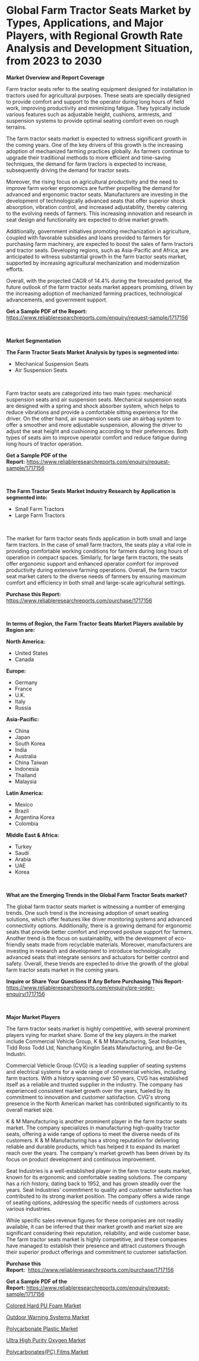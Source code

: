 <p><h1>Global Farm Tractor Seats Market by Types, Applications, and Major Players, with Regional Growth Rate Analysis and Development Situation, from 2023 to 2030</h1></p><p><strong>Market Overview and Report Coverage</strong></p>
<p><p>Farm tractor seats refer to the seating equipment designed for installation in tractors used for agricultural purposes. These seats are specially designed to provide comfort and support to the operator during long hours of field work, improving productivity and minimizing fatigue. They typically include various features such as adjustable height, cushions, armrests, and suspension systems to provide optimal seating comfort even on rough terrains.</p><p>The farm tractor seats market is expected to witness significant growth in the coming years. One of the key drivers of this growth is the increasing adoption of mechanized farming practices globally. As farmers continue to upgrade their traditional methods to more efficient and time-saving techniques, the demand for farm tractors is expected to increase, subsequently driving the demand for tractor seats.</p><p>Moreover, the rising focus on agricultural productivity and the need to improve farm worker ergonomics are further propelling the demand for advanced and ergonomic tractor seats. Manufacturers are investing in the development of technologically advanced seats that offer superior shock absorption, vibration control, and increased adjustability, thereby catering to the evolving needs of farmers. This increasing innovation and research in seat design and functionality are expected to drive market growth.</p><p>Additionally, government initiatives promoting mechanization in agriculture, coupled with favorable subsidies and loans provided to farmers for purchasing farm machinery, are expected to boost the sales of farm tractors and tractor seats. Developing regions, such as Asia-Pacific and Africa, are anticipated to witness substantial growth in the farm tractor seats market, supported by increasing agricultural mechanization and modernization efforts.</p><p>Overall, with the projected CAGR of 14.4% during the forecasted period, the future outlook of the farm tractor seats market appears promising, driven by the increasing adoption of mechanized farming practices, technological advancements, and government support.</p></p>
<p><strong>Get a Sample PDF of the Report:</strong> <a href="https://www.reliableresearchreports.com/enquiry/request-sample/1717156">https://www.reliableresearchreports.com/enquiry/request-sample/1717156</a></p>
<p>&nbsp;</p>
<p><strong>Market Segmentation</strong></p>
<p><strong>The Farm Tractor Seats Market Analysis by types is segmented into:</strong></p>
<p><ul><li>Mechanical Suspension Seats</li><li>Air Suspension Seats</li></ul></p>
<p>&nbsp;</p>
<p><p>Farm tractor seats are categorized into two main types: mechanical suspension seats and air suspension seats. Mechanical suspension seats are designed with a spring and shock absorber system, which helps to reduce vibrations and provide a comfortable sitting experience for the driver. On the other hand, air suspension seats use an airbag system to offer a smoother and more adjustable suspension, allowing the driver to adjust the seat height and cushioning according to their preferences. Both types of seats aim to improve operator comfort and reduce fatigue during long hours of tractor operation.</p></p>
<p><strong>Get a Sample PDF of the Report:</strong>&nbsp;<a href="https://www.reliableresearchreports.com/enquiry/request-sample/1717156">https://www.reliableresearchreports.com/enquiry/request-sample/1717156</a></p>
<p>&nbsp;</p>
<p><strong>The Farm Tractor Seats Market Industry Research by Application is segmented into:</strong></p>
<p><ul><li>Small Farm Tractors</li><li>Large Farm Tractors</li></ul></p>
<p>&nbsp;</p>
<p><p>The market for farm tractor seats finds application in both small and large farm tractors. In the case of small farm tractors, the seats play a vital role in providing comfortable working conditions for farmers during long hours of operation in compact spaces. Similarly, for large farm tractors, the seats offer ergonomic support and enhanced operator comfort for improved productivity during extensive farming operations. Overall, the farm tractor seat market caters to the diverse needs of farmers by ensuring maximum comfort and efficiency in both small and large-scale agricultural settings.</p></p>
<p><strong>Purchase this Report:</strong>&nbsp; <a href="https://www.reliableresearchreports.com/purchase/1717156">https://www.reliableresearchreports.com/purchase/1717156</a></p>
<p>&nbsp;</p>
<p><strong>In terms of Region, the Farm Tractor Seats Market Players available by Region are:</strong></p>
<p>
    <p> <strong> North America: </strong>
        <ul>
            <li>United States</li>
            <li>Canada</li>
        </ul>
        </p> 
    <p> <strong> Europe: </strong>
        <ul>
            <li>Germany</li>
            <li>France</li>
            <li>U.K.</li>
            <li>Italy</li>
            <li>Russia</li>
        </ul>
        </p> 
    <p> <strong> Asia-Pacific: </strong>
        <ul>
            <li>China</li>
            <li>Japan</li>
            <li>South Korea</li>
            <li>India</li>
            <li>Australia</li>
            <li>China Taiwan</li>
            <li>Indonesia</li>
            <li>Thailand</li>
            <li>Malaysia</li>
        </ul>
        </p> 
    <p> <strong> Latin America: </strong>
        <ul>
            <li>Mexico</li>
            <li>Brazil</li>
            <li>Argentina Korea</li>
            <li>Colombia</li>
        </ul>
        </p> 
    <p> <strong> Middle East & Africa: </strong>
        <ul>
            <li>Turkey</li>
            <li>Saudi</li>
            <li>Arabia</li>
            <li>UAE</li>
            <li>Korea</li>
        </ul>
    </p>
    </p>
<p>&nbsp;</p>
<p><strong>What are the Emerging Trends in the Global Farm Tractor Seats market?</strong></p>
<p><p>The global farm tractor seats market is witnessing a number of emerging trends. One such trend is the increasing adoption of smart seating solutions, which offer features like driver monitoring systems and advanced connectivity options. Additionally, there is a growing demand for ergonomic seats that provide better comfort and improved posture support for farmers. Another trend is the focus on sustainability, with the development of eco-friendly seats made from recyclable materials. Moreover, manufacturers are investing in research and development to introduce technologically advanced seats that integrate sensors and actuators for better control and safety. Overall, these trends are expected to drive the growth of the global farm tractor seats market in the coming years.</p></p>
<p><strong>Inquire or Share Your Questions If Any Before Purchasing This Report</strong>- <a href="https://www.reliableresearchreports.com/enquiry/pre-order-enquiry/1717156">https://www.reliableresearchreports.com/enquiry/pre-order-enquiry/1717156</a></p>
<p>&nbsp;</p>
<p><strong>Major Market Players</strong></p>
<p><p>The farm tractor seats market is highly competitive, with several prominent players vying for market share. Some of the key players in the market include Commercial Vehicle Group, K & M Manufacturing, Seat Industries, Tidd Ross Todd Ltd, Nanchang Kinglin Seats Manufacturing, and Be-Ge Industri.</p><p>Commercial Vehicle Group (CVG) is a leading supplier of seating systems and electrical systems for a wide range of commercial vehicles, including farm tractors. With a history spanning over 50 years, CVG has established itself as a reliable and trusted supplier in the industry. The company has experienced consistent market growth over the years, fueled by its commitment to innovation and customer satisfaction. CVG's strong presence in the North American market has contributed significantly to its overall market size.</p><p>K & M Manufacturing is another prominent player in the farm tractor seats market. The company specializes in manufacturing high-quality tractor seats, offering a wide range of options to meet the diverse needs of its customers. K & M Manufacturing has a strong reputation for delivering reliable and durable products, which has helped it to expand its market reach over the years. The company's market growth has been driven by its focus on product development and continuous improvement.</p><p>Seat Industries is a well-established player in the farm tractor seats market, known for its ergonomic and comfortable seating solutions. The company has a rich history, dating back to 1952, and has grown steadily over the years. Seat Industries' commitment to quality and customer satisfaction has contributed to its strong market position. The company offers a wide range of seating options, addressing the specific needs of customers across various industries.</p><p>While specific sales revenue figures for these companies are not readily available, it can be inferred that their market growth and market size are significant considering their reputation, reliability, and wide customer base. The farm tractor seats market is highly competitive, and these companies have managed to establish their presence and attract customers through their superior product offerings and commitment to customer satisfaction.</p></p>
<p><strong>Purchase this Report:</strong>&nbsp;&nbsp;<a href="https://www.reliableresearchreports.com/purchase/1717156">https://www.reliableresearchreports.com/purchase/1717156</a></p>
<p></p>
<p><strong>Get a Sample PDF of the Report:</strong>&nbsp;<a href="https://www.reliableresearchreports.com/enquiry/request-sample/1717156">https://www.reliableresearchreports.com/enquiry/request-sample/1717156</a></p>
<p><p><a href="https://www.linkedin.com/pulse/decoding-colored-hard-pu-foam-market-deep-dive-latest-trends/">Colored Hard PU Foam Market</a></p><p><a href="https://medium.com/@peatebilly85475/outdoor-warning-systems-market-insights-into-market-cagr-market-trends-and-growth-strategies-8b7b41ba8052">Outdoor Warning Systems Market</a></p><p><a href="https://www.linkedin.com/pulse/polycarbonate-plastic-market-size-2023-2030-global-industrial/">Polycarbonate Plastic Market</a></p><p><a href="https://medium.com/@pillingbary7584/ultra-high-purity-oxygen-market-insight-market-trends-growth-forecasted-from-2023-to-2030-9828e9687fbd">Ultra High Purity Oxygen Market</a></p><p><a href="https://www.linkedin.com/pulse/polycarbonatespc-films-market-share-amp-new-trends-analysis/">Polycarbonates(PC) Films Market</a></p></p>